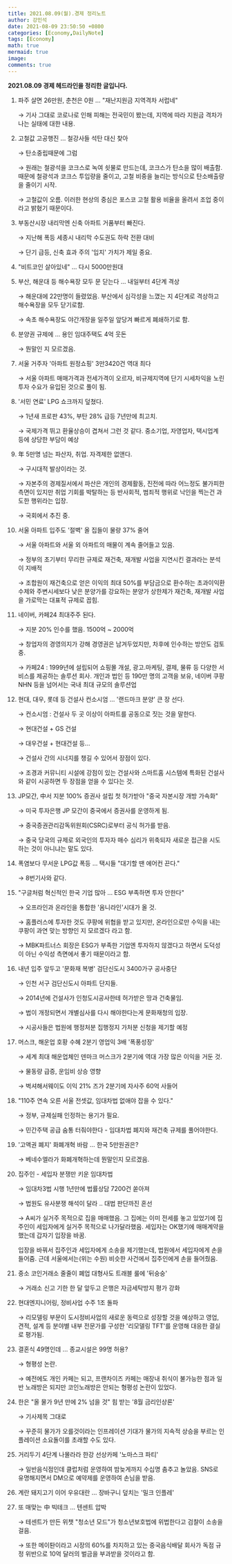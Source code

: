 ```yaml
---
title: 2021.08.09(월).경제 정리노트
author: 강민석
date: 2021-08-09 23:50:50 +0800
categories: [Economy,DailyNote]
tags: [Economy]
math: true
mermaid: true
image: 
comments: true
---
```


**2021.08.09 경제 헤드라인을 정리한 글입니다.**

1. 파주 살면 26만원, 춘천은 0원 ... "재난지원금 지역격차 서럽네"

    → 기사 그대로 코로나로 인해 피해는 전국민이 봤는데, 지역에 따라 지원금 격차가 나는 실태에 대한 내용.

2. 고철값 고공행진 ... 철강사들 석탄 대신 찾아

    → 탄소중립때문에 그럼

    → 원래는 철광석을 코크스로 녹여 쇳물로 만드는데, 코크스가 탄소을 많이 배출함. 때문에 철광석과 코크스 투입량을 줄이고, 고철 비중을 늘리는 방식으로 탄소배출량을 줄이기 시작.

    → 고철값이 오름. 이러한 현상의 중심은 포스코 고철 활용 비율을 올려서 조업 중이라고 밝혔기 때문이다.

3. 부동산시장 내리막엔 신축 아파트 거품부터 빠진다.

    → 지난해 폭등 세종시 내리막 수도권도 하락 전환 대비

    → 단기 급등, 신축 효과 주의 '입지' 가치가 제일 중요.

4. "비트코인 살아있네" ... 다시 5000만원대
5. 부산, 해운대 등 해수욕장 모두 문 닫는다 ... 내일부터 4단계 격상

    → 해운대에 22만명이 들렸었음. 부산에서 심각성을 느꼈는 지 4단계로 격상하고 해수욕장을 모두 닫기로함.

    → 속초 해수욕장도 야간개장을 일주일 앞당겨 빠르게 폐쇄하기로 함.

6. 분양권 규제에 ... 용인 임대주택도 4억 웃돈

    → 뭔말인 지 모르겠음.

7. 서울 거주자 '아파트 원정쇼핑' 3만3420건 역대 최다

    → 서울 아파트 매매가격과 전세가격이 오르자, 비규제지역에 단기 시세차익을 노린 투자 수요가 유입된 것으로 풀이 됨.

8. '서민 연료' LPG 쇼크까지 덮쳤다.

    → 1년새 프로판 43%, 부탄 28% 급등 7년만에 최고치.

    → 국제가격 뛰고 환율상승이 겹쳐서 그런 것 같다. 중소기업, 자영업자, 택시업계 등에 상당한 부담이 예상

9. 年 5만명 넘는 파산자, 취업. 자격제한 없앤다.

    → 구시대적 발상이라는 것.

    → 자본주의 경제질서에서 파산은 개인의 경제활동, 진전에 따라 어느정도 불가피한 측면이 있지만 취업 기회를 박탈하는 등 반사회적, 범죄적 행위로 낙인을 찍는건 과도한 행위라는 입장.

    → 국회에서 추진 중.

10. 서울 아파트 입주도 '절벽' 올 집들이 물량 37% 줄어

    → 서울 아파트와 서울 외 아파트의 매물이 계속 줄어들고 있음.

    → 정부의 초기부터 무리한 규제로 재건축, 재개발 사업을 지연시킨 결과라는 분석이 지배적

    → 조합원이 재건축으로 얻은 이익의 최대 50%를 부담금으로 환수하는 초과이익환수제와 주변시세보다 낮은 분양가를 강요하는 분양가 상한제가 재건축, 재개발 사업을 가로막는 대표적 규제로 꼽힘.

11. 네이버, 카페24 최대주주 된다.

    → 지분 20% 인수를 했음. 1500억 ~ 2000억

    → 창업자의 경영의지가 강해 경영권은 남겨두었지만, 차후에 인수하는 방안도 검토 중.

    → 카페24 : 1999년에 설립되어 쇼핑몰 개설, 광고.마케팅, 결제, 물류 등 다양한 서비스를 제공하는 솔루션 회사. 개인과 법인 등 190만 명의 고객을 보유, 네이버 쿠팡 NHN 등을 넘어서는 국내 최대 규모의 솔루션업

12. 현대, 대우, 롯데 등 건설사 컨소시엄 ... '랜드마크 분양' 큰 장 선다.

    → 컨소시엄 : 건설사 두 곳 이상이 아파트를 공동으로 짓는 것을 말한다.

    → 현대건설 + GS 건설

    → 대우건설 + 현대건설 등...

    → 건설사 간의 시너지를 챙길 수 있어서 장점이 있다.

    → 조경과 커뮤니티 시설에 강점이 있는 건설사와 스마트홈 시스템에 특화된 건설사와 같이 시공하면 두 장점을 얻을 수 있다는 것.

13. JP모간, 中서 지분 100% 증권사 설립 첫 허가받아 "중국 자본시장 개방 가속화"

    → 미국 투자은행 JP 모간이 중국에서 증권사를 운영하게 됨.

    → 중국증권관리감독위원회(CSRC)로부터 공식 허가를 받음.

    → 중국 당국의 규제로 외국인의 투자자 매수 심리가 위축되자 새로운 접근을 시도하는 것이 아니냐는 말도 있다.

14. 폭염보다 무서운 LPG값 폭등 ... 택시들 "대기할 땐 에어컨 끈다."

    → 8번기사와 같다.

15. "구글처럼 혁신적인 한국 기업 많아 ... ESG 부족하면 투자 안한다"

    → 오프라인과 온라인을 통합한 '옴니라인'시대가 올 것.

    → 홈플러스에 투자한 것도 쿠팡에 위협을 받고 있지만, 온라인으로만 수익을 내는 쿠팡이 과연 맞는 방향인 지 모르겠다 라고 함.

    → MBK파트너스 회장은 ESG가 부족한 기업엔 투자하지 않겠다고 하면서 도덕성이 아닌 수익성 측면에서 좋기 때문이라고 함.

16. 내년 입주 앞두고 '문화재 복병' 검단신도시 3400가구 공사중단

    → 인천 서구 검단신도시 아파트 단지들. 

    → 2014년에 건설사가 인청도시공사한테 허가받은 땅과 건축물임.

    → 법이 개정되면서 개별심사를 다시 해야한다는게 문화재청의 입장.

    → 시공사들은 법원에 행정처분 집행정지 가처분 신청을 제기할 예정

17. 머스크, 해운업 호황 수혜 2분기 영업익 3배 '폭풍성장'

    → 세계 최대 해운업체인 덴마크 머스크가 2분기에 역대 가장 많은 이익을 거둔 것.

    → 물동량 급증, 운임비 상승 영향

    → 벅셔해서웨이도 이익 21% 즈가 2분기에 자사주 60억 사들어

18. "110주 연속 오른 서울 전셋값, 임대차법 없애야 잡을 수 있다."

    → 정부, 규제실패 인정하는 용기가 필요.

    → 민간주택 공급 숨통 터줘야한다 - 임대차법 폐지와 재건축 규제를 풀어야한다.

19. '고액권 폐지' 화폐개혁 바람 ... 한국 5만원권은?

    → 베네수엘라가 화폐개혁하는데 뭔말인지 모르겠음.

20. 집주인 - 세입자 분쟁만 키운 임대차법

    → 임대차3법 시행 1년만에 법률상담 7200건 쏟아져

    → 법원도 유사분쟁 해석이 달라 .. 대법 판단까진 혼선

    → A씨가 실거주 목적으로 집을 매매했음. 그 집에는 이미 전세를 놓고 있었기에 집주인이 세입자에게 실거주 목적으로 나가달라했음. 세입자는 OK했기에 매매계약을 했는데 갑자기 입장을 바꿈.

    입장을 바꿔서 집주인과 세입자에게 소송을 제기했는데, 법원에서 세입자에게 손을 들어줌. 근데 서울에서는(위는 수원) 비슷한 사건에서 집주인에게 손을 들어줬음. 

21. 중소 코인거래소 줄줄이 폐업 대형사도 트래블 룰에 '뒤숭숭'

    → 거래소 신고 기한 한 달 앞두고 은행은 자금세탁방지 평가 강화

22. 현대엔지니어링, 정비사업 수주 1조 돌파

    → 리모델링 부문이 도시정비사업의 새로운 동력으로 성장할 것을 예상하고 영업, 견적, 설계 등 분야별 내부 전문가를 구성한 '리모델링 TFT'를 운영해 대응한 결실로 평가됨.

23. 결혼식 49명인데 ... 종교시설은 99명 허용?

    → 형평성 논란. 

    → 예전에도 개인 카페는 되고, 프랜차이즈 카페는 매장내 취식이 불가능한 점과 일반 노래방은 되지만 코인노래방은 안되는 형평성 논란이 있었다.

24. 한은 "올 물가 9년 만에 2% 넘을 것" 힘 받는 '8월 금리인상론'

    → 기사제목 그대로

    → 꾸준히 물가가 오를것이라는 인프레이션 기대가 물가의 지속적 상승을 부르는 인플레이션 소요돌이를 초래할 수도 있다.

25. 거리두기 4단계 나몰라라 한강 선상카페 '노마스크 파티'

    → 일반음식점인데 클럽처럼 운영하여 밤늦게까지 수십명 춤추고 놀았음. SNS로 유명해지면서 DM으로 예약제를 운영하여 손님을 받음.

26. 계란 돼지고기 이어 우유대란 ... 장바구니 덮치는 '밀크 인플레'
27. 또 매맞는 中 빅테크 ... 텐센트 압박

    → 테센트가 만든 위챗 "청소년 모드"가 청소년보호법에 위법한다고 검찰이 소송을 걸음.

    → 또한 메이퇀이라고 시장의 60%를 차지하고 있는 중국음식배달 회사가 독점 규정 위반으로 10억 달러의 벌금을 부과받을 것이라고 함.
